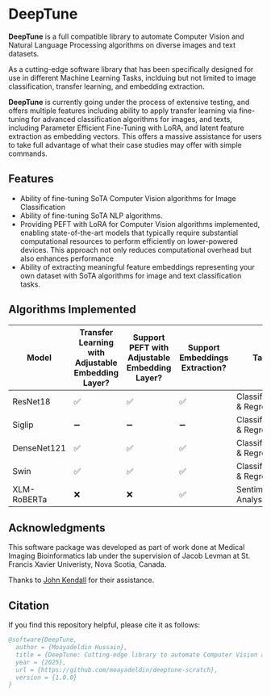 # DeepTune

**DeepTune** is a full compatible library to automate Computer Vision and Natural Language Processing algorithms on diverse images and text datasets.

As a cutting-edge software library that has been specifically designed for use in different Machine Learning Tasks, inclduing but not limited to image classification, transfer learning, and embedding extraction. 

**DeepTune** is currently going under the process of extensive testing, and offers multiple features including ability to apply transfer learning via fine-tuning for advanced classification algorithms for images, and texts, including Parameter Efficient Fine-Tuning with LoRA, and latent feature extraction as embedding vectors. This offers a massive assistance for users to take full advantage of what their case studies may offer with simple commands.

## Features

- Ability of fine-tuning SoTA Computer Vision algorithms for Image Classification
- Ability of fine-tuning SoTA NLP algorithms.
- Providing PEFT with LoRA for Computer Vision algorithms implemented, enabling state-of-the-art models that typically require substantial computational resources to perform efficiently on lower-powered devices. This approach not only reduces computational overhead but also enhances performance
- Ability of extracting meaningful feature embeddings representing your own dataset with SoTA algorithms for image and text classification tasks.

## Algorithms Implemented

| Model         | Transfer Learning with Adjustable Embedding Layer? | Support PEFT with Adjustable Embedding Layer? | Support Embeddings Extraction? | Task                | Modality |
|--------------|-------------------------------------------------|---------------------------------|--------------------------------|----------------------|----------|
| ResNet18     | ✅                                              | ✅                              | ✅                              | Classification & Regression      | Image    |
| Siglip       | ➖                                           | ➖                           | ➖                           | Classification & Regression       | Image    |
| DenseNet121  | ✅                                              | ✅                              | ✅                              | Classification & Regression       | Image    |
| Swin         | ✅                                              | ✅                              | ✅                              | Classification & Regression       | Image    |
| XLM-RoBERTa  | ❌                                              | ❌                              | ✅                              | Sentiment Analysis   | Text     |



## Acknowledgments
This software package was developed as part of work done at Medical Imaging Bioinformatics lab under the supervision of Jacob Levman at St. Francis Xavier Univeristy, Nova Scotia, Canada.


Thanks to [John Kendall](https://github.com/johnkxl) for their assistance.


## Citation

If you find this repository helpful, please cite it as follows:


```bibtex
@software{DeepTune,
  author = {Moayadeldin Hussain},
  title = {DeepTune: Cutting-edge library to automate Computer Vision and Natural Language Processing algorithms.},
  year = {2025},
  url = {https://github.com/moayadeldin/deeptune-scratch},
  version = {1.0.0}
}

